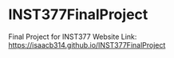 # INST377FinalProject
Final Project for INST377
Website Link:
https://isaacb314.github.io/INST377FinalProject
